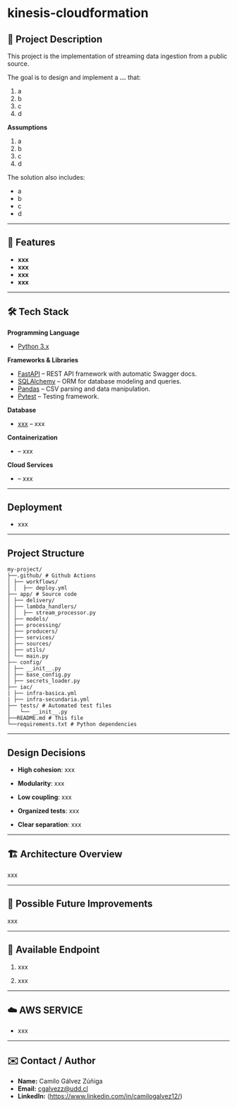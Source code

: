 # kinesis-cloudformation

## 📌 Project Description
This project is the implementation of streaming data ingestion from a public source.  

The goal is to design and implement a **...** that:
1. a
2. b
3. c
4. d

**Assumptions**
1. a
2. b 
3. c
4. d


The solution also includes:
- a
- b
- c
- d

---

## 🚀 Features
- **xxx**
- **xxx** 
- **xxx** 
- **xxx**

---

## 🛠 Tech Stack
**Programming Language**
- [Python 3.x](https://www.python.org/)

**Frameworks & Libraries**
- [FastAPI](https://fastapi.tiangolo.com/) – REST API framework with automatic Swagger docs.
- [SQLAlchemy](https://www.sqlalchemy.org/) – ORM for database modeling and queries.
- [Pandas](https://pandas.pydata.org/) – CSV parsing and data manipulation.
- [Pytest](https://docs.pytest.org/) – Testing framework.

**Database**  
- [xxx](https://www.) – xxx

**Containerization**
- [](https://www.) – xxx

**Cloud Services**
- [](https://aws.amazon.com/) – xxx

---

## Deployment

- xxx


---

## Project Structure

```text 
my-project/
├──.github/ # Github Actions
│ ├── workflows/
│ │  ├── deploy.yml
├── app/ # Source code 
│ ├── delivery/
│ ├── lambda_handlers/
│ │  ├── stream_processor.py
│ ├── models/
│ ├── processing/
│ ├── producers/
│ ├── services/
│ ├── sources/
│ ├── utils/ 
│ └── main.py
├── config/
│ ├── __init__.py
│ ├── base_config.py
│ ├── secrets_loader.py
├── iac/
| ├── infra-basica.yml
| ├── infra-secundaria.yml
├── tests/ # Automated test files
│   └── __init__.py  
├──README.md # This file 
└──requirements.txt # Python dependencies
```

---


## Design Decisions

- **High cohesion**: xxx

- **Modularity**: xxx

- **Low coupling**: xxx

- **Organized tests**: xxx

- **Clear separation**: xxx


---


## 🏗 Architecture Overview

xxx

---

## 🔮 Possible Future Improvements

xxx

---

## 📌 Available Endpoint

1. xxx

2. xxx

---

## ☁️ AWS SERVICE

- xxx


---
## ✉️ Contact / Author

- **Name:** Camilo Gálvez Zúñiga  
- **Email:** cgalvezz@udd.cl  
- **LinkedIn:** (https://www.linkedin.com/in/camilogalvez12/)